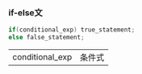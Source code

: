 ### if-else文

```c
if(conditional_exp) true_statement;
else false_statement;
```
| | |
|:---|:---|
| conditional_exp | 条件式 |